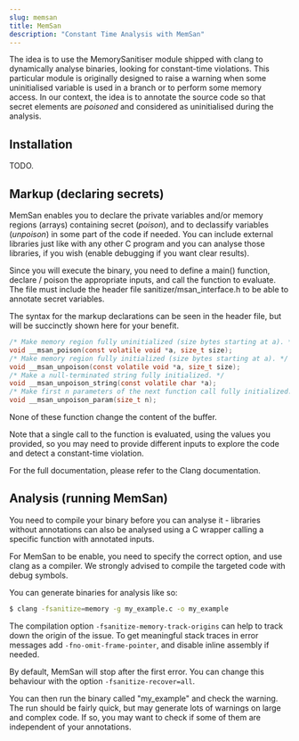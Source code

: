 ```yaml
---
slug: memsan
title: MemSan
description: "Constant Time Analysis with MemSan"
---
```


The idea is to use the MemorySanitiser module shipped with clang to dynamically analyse binaries, looking for constant-time violations. This particular module is originally designed to raise a warning when some uninitialised variable is used in a branch or to perform some memory access. In our context, the idea is to annotate the source code so that secret elements are *poisoned* and considered as uninitialised during the analysis. 

Installation
------------

TODO.

Markup (declaring secrets)
--------------------------

MemSan enables you to declare the private variables and/or memory regions (arrays) containing secret (*poison*), and to declassify variables (*unpoison*) in some part of the code if needed.
You can include external libraries just like with any other C program and you can analyse those libraries, if you wish (enable debugging if you want clear results). 

Since you will execute the binary, you need to define a main() function, declare / poison the appropriate inputs, and call the function to evaluate. The file must include the header file sanitizer/msan_interface.h to be able to annotate secret variables.

The syntax for the markup declarations can be seen in the header file, but will be succinctly shown here for your benefit.
```c
/* Make memory region fully uninitialized (size bytes starting at a). */
void __msan_poison(const volatile void *a, size_t size);
/* Make memory region fully initialized (size bytes starting at a). */
void __msan_unpoison(const volatile void *a, size_t size);
/* Make a null-terminated string fully initialized. */
void __msan_unpoison_string(const volatile char *a);
/* Make first n parameters of the next function call fully initialized. */
void __msan_unpoison_param(size_t n);
```
None of these function change the content of the buffer. 

Note that a single call to the function is evaluated, using the values you provided, so you may need to provide different inputs to explore the code and detect a constant-time violation.

For the full documentation, please refer to the Clang documentation.

Analysis (running MemSan)
-------------------------

You need to compile your binary before you can analyse it - libraries without annotations can also be analysed using a C wrapper calling a specific function with annotated inputs. 

For MemSan to be enable, you need to specify the correct option, and use clang as a compiler. We strongly advised to compile the targeted code with debug symbols.

You can generate binaries for analysis like so:
```sh
$ clang -fsanitize=memory -g my_example.c -o my_example
```

The compilation option `-fsanitize-memory-track-origins` can help to track down the origin of the issue. To get meaningful stack traces in error messages add `-fno-omit-frame-pointer`, and disable inline assembly if needed.

By default, MemSan will stop after the first error. You can change this behaviour with the option `-fsanitize-recover=all`.

You can then run the binary called "my_example" and check the warning. The run should be fairly quick, but may generate lots of warnings on large and complex code. If so, you may want to check if some of them are independent of your annotations.
